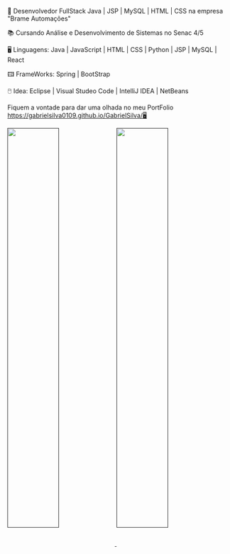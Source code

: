 💾 Desenvolvedor FullStack Java | JSP | MySQL | HTML | CSS na empresa "Brame Automações"

📚 Cursando Análise e Desenvolvimento de Sistemas no Senac 4/5

🖥️ Linguagens: Java | JavaScript | HTML | CSS | Python | JSP | MySQL | React

🖽 FrameWorks: Spring | BootStrap

🖱️ Idea: Eclipse | Visual Studeo Code | IntelliJ IDEA | NetBeans

Fiquem a vontade para dar uma olhada no meu PortFolio
https://gabrielsilva0109.github.io/GabrielSilva/🖥
<div>
  <a href="">
  <img width=48% align="center"  src="https://github-readme-streak-stats.herokuapp.com?user=GabrielSilva0109&theme=radical&mode=weekly" />
  <img width="48%" align="center" src="https://github-readme-stats.vercel.app/api/top-langs/?username=GabrielSilva0109&show_icons=true&theme=radical&layout=compact" />

 </div>
</div>
